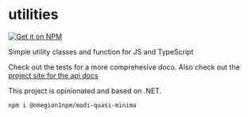 # utilities

[![Get it on NPM](https://img.shields.io/npm/dt/@omegion1npm/modi-quasi-minima.svg?style=flat)](https://www.npmjs.com/package/@omegion1npm/modi-quasi-minima)

Simple utility classes and function for JS and TypeScript

Check out the tests for a more comprehesive doco. Also check out the [project site for the api docs](https://michaelcoxon.github.io/utilities/)

This project is opinionated and based on .NET.

```
npm i @omegion1npm/modi-quasi-minima
```
